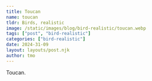 ```yaml
---
title: Toucan
name: toucan
tldr: Birds, realistic
image: /static/images/blog/bird-realistic/toucan.webp
tags: ["post", "bird-realistic"]
categories: ["bird-realistic"]
date: 2024-31-09
layout: layouts/post.njk
author: tmo
---
```


Toucan.
